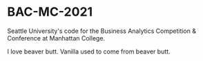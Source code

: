 # BAC-MC-2021
Seattle University's code for the Business Analytics Competition &amp; Conference at Manhattan College.

I love beaver butt. Vanilla used to come from beaver butt.
